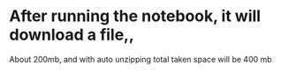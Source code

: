 # After running the notebook, it will download a file,,
About 200mb, and with auto unzipping total taken space will be 400 mb
